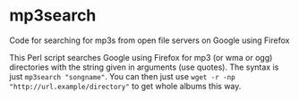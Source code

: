 # mp3search
Code for searching for mp3s from open file servers on Google using Firefox

This Perl script searches Google using Firefox for mp3 (or wma or ogg) directories with the string given in arguments (use quotes). The syntax is just `mp3search "songname"`. You can then just use `wget -r -np "http://url.example/directory"` to get whole albums this way.
